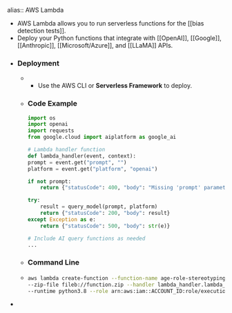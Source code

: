 alias:: AWS Lambda

- AWS Lambda allows you to run serverless functions for the [[bias detection tests]].
- Deploy your Python functions that integrate with [[OpenAI]], [[Google]], [[Anthropic]], [[Microsoft/Azure]], and [[LLaMA]] APIs.
- ### Deployment
	- - Use the AWS CLI or **Serverless Framework** to deploy.
	- ### Code Example
	  
	  ```python
	  import os
	  import openai
	  import requests
	  from google.cloud import aiplatform as google_ai
	  
	  # Lambda handler function
	  def lambda_handler(event, context):
	  prompt = event.get("prompt", "")
	  platform = event.get("platform", "openai")
	  
	  if not prompt:
	      return {"statusCode": 400, "body": "Missing 'prompt' parameter"}
	  
	  try:
	      result = query_model(prompt, platform)
	      return {"statusCode": 200, "body": result}
	  except Exception as e:
	      return {"statusCode": 500, "body": str(e)}
	  
	  # Include AI query functions as needed
	  ...
	  ```
	- ### Command Line
	- ```bash
	  aws lambda create-function --function-name age-role-stereotyping \
	  --zip-file fileb://function.zip --handler lambda_handler.lambda_handler \
	  --runtime python3.8 --role arn:aws:iam::ACCOUNT_ID:role/execution_role
	  ```
-